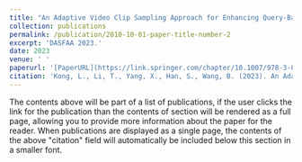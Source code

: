 ```yaml
---
title: "An Adaptive Video Clip Sampling Approach for Enhancing Query-Based Moment Retrieval in Videos"
collection: publications
permalink: /publication/2010-10-01-paper-title-number-2
excerpt: 'DASFAA 2023.'
date: 2023
venue: ' '
paperurl: '[PaperURL](https://link.springer.com/chapter/10.1007/978-3-031-30675-4_28)'
citation: 'Kong, L., Li, T., Yang, X., Han, S., Wang, B. (2023). An Adaptive Video Clip Sampling Approach for Enhancing Query-Based Moment Retrieval in Videos. In: Wang, X., et al. Database Systems for Advanced Applications. DASFAA 2023. Lecture Notes in Computer Science, vol 13945. Springer, Cham. https://doi.org/10.1007/978-3-031-30675-4_28'
---
```


The contents above will be part of a list of publications, if the user clicks the link for the publication than the contents of section will be rendered as a full page, allowing you to provide more information about the paper for the reader. When publications are displayed as a single page, the contents of the above "citation" field will automatically be included below this section in a smaller font.
